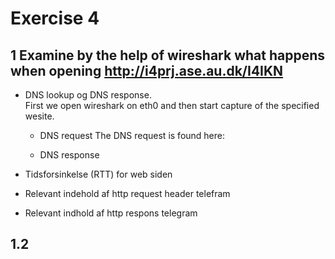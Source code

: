 # Exercise 4 
## 1 Examine by the help of wireshark what happens when opening http://i4prj.ase.au.dk/I4IKN 
* DNS lookup og DNS response.  
First we open wireshark on eth0 and then start capture of the specified wesite.  
    * DNS request
	The DNS request is found here:
	
    * DNS response
* Tidsforsinkelse (RTT) for web siden

* Relevant indehold af http request header telefram

* Relevant indhold af http respons telegram
## 1.2







